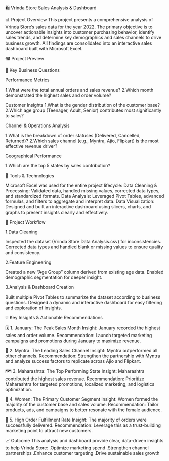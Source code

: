 🛍️ Vrinda Store Sales Analysis & Dashboard

📊 Project Overview
This project presents a comprehensive analysis of Vrinda Store’s sales data for the year 2022.
The primary objective is to uncover actionable insights into customer purchasing behavior, identify sales trends, and determine key demographics and sales channels to drive business growth.
All findings are consolidated into an interactive sales dashboard built with Microsoft Excel.

🖼️ Project Preview


🎯 Key Business Questions

Performance Metrics

  1.What were the total annual orders and sales revenue?
  2.Which month demonstrated the highest sales and order volume?

Customer Insights
  1.What is the gender distribution of the customer base?
  2.Which age group (Teenager, Adult, Senior) contributes most significantly to sales?

Channel & Operations Analysis

  1.What is the breakdown of order statuses (Delivered, Cancelled, Returned)?
  2.Which sales channel (e.g., Myntra, Ajio, Flipkart) is the most effective revenue driver?

Geographical Performance

  1.Which are the top 5 states by sales contribution?

🧰 Tools & Technologies

  Microsoft Excel was used for the entire project lifecycle:
  Data Cleaning & Processing: Validated data, handled missing values, corrected data types, and standardized formats.
  Data Analysis: Leveraged Pivot Tables, advanced formulas, and filters to aggregate and interpret data.
  Data Visualization: Designed and built an interactive dashboard using slicers, charts, and graphs to present insights clearly and effectively.

🔄 Project Workflow

1.Data Cleaning

  Inspected the dataset (Vrinda Store Data Analysis.csv) for inconsistencies.
  Corrected data types and handled blank or missing values to ensure quality and consistency.

2.Feature Engineering

  Created a new “Age Group” column derived from existing age data.
  Enabled demographic segmentation for deeper insight.

3.Analysis & Dashboard Creation

  Built multiple Pivot Tables to summarize the dataset according to business questions.
  Designed a dynamic and interactive dashboard for easy filtering and exploration of insights.

💡 Key Insights & Actionable Recommendations

🗓️ 1. January: The Peak Sales Month
Insight: January recorded the highest sales and order volume.
Recommendation: Launch targeted marketing campaigns and promotions during January to maximize revenue.

🛒 2. Myntra: The Leading Sales Channel
Insight: Myntra outperformed all other channels.
Recommendation: Strengthen the partnership with Myntra and analyze success factors to replicate across Ajio and Flipkart.

🗺️ 3. Maharashtra: The Top Performing State
Insight: Maharashtra contributed the highest sales revenue.
Recommendation: Prioritize Maharashtra for targeted promotions, localized marketing, and logistics optimization.

👩 4. Women: The Primary Customer Segment
Insight: Women formed the majority of the customer base and sales volume.
Recommendation: Tailor products, ads, and campaigns to better resonate with the female audience.

🚚 5. High Order Fulfillment Rate
Insight: The majority of orders were successfully delivered.
Recommendation: Leverage this as a trust-building marketing point to attract new customers.

📈 Outcome
This analysis and dashboard provide clear, data-driven insights to help Vrinda Store:
.Optimize marketing spend
.Strengthen channel partnerships
.Enhance customer targeting
.Drive sustainable sales growth
